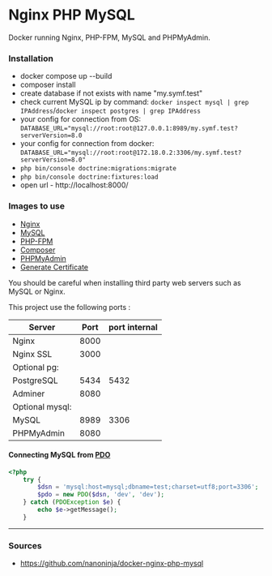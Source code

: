 # Nginx PHP MySQL

Docker running Nginx, PHP-FPM, MySQL and PHPMyAdmin.

### Installation
- docker compose up --build
- composer install
- create database if not exists with name "my.symf.test"
- check current MySQL ip by command: `docker inspect mysql | grep IPAddress`/`docker inspect postgres | grep IPAddress`
- your config for connection from OS: `DATABASE_URL="mysql://root:root@127.0.0.1:8989/my.symf.test?serverVersion=8.0`
- your config for connection from docker: `DATABASE_URL="mysql://root:root@172.18.0.2:3306/my.symf.test?serverVersion=8.0"`
- `php bin/console doctrine:migrations:migrate`
- `php bin/console doctrine:fixtures:load`
- open url - http://localhost:8000/
### Images to use

* [Nginx](https://hub.docker.com/_/nginx/)
* [MySQL](https://hub.docker.com/_/mysql/)
* [PHP-FPM](https://hub.docker.com/r/nanoninja/php-fpm/)
* [Composer](https://hub.docker.com/_/composer/)
* [PHPMyAdmin](https://hub.docker.com/r/phpmyadmin/phpmyadmin/)
* [Generate Certificate](https://hub.docker.com/r/jacoelho/generate-certificate/)

You should be careful when installing third party web servers such as MySQL or Nginx.

This project use the following ports :

| Server          | Port | port internal |
|-----------------|------|---------------|
| Nginx           | 8000 |               |
| Nginx SSL       | 3000 |               |
| Optional pg:    |      |               |
| PostgreSQL      | 5434 |   5432        |         
| Adminer         | 8080 |               |
| Optional mysql: |      |               |
| MySQL           | 8989 |  3306         |
| PHPMyAdmin      | 8080 |               |

#### Connecting MySQL from [PDO](http://php.net/manual/en/book.pdo.php)

```php
<?php
    try {
        $dsn = 'mysql:host=mysql;dbname=test;charset=utf8;port=3306';
        $pdo = new PDO($dsn, 'dev', 'dev');
    } catch (PDOException $e) {
        echo $e->getMessage();
    }
```

___

### Sources

- https://github.com/nanoninja/docker-nginx-php-mysql